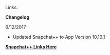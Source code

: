 Links:

**Changelog**
 
 6/12/2017
  - Updated Snapchat++ to App Version 10.10.1


[**Snapchat++ Links Here**](https://mega.nz/#F!S4oylCYK!meNyvgNC68OgSWnoSPW7kQ)
